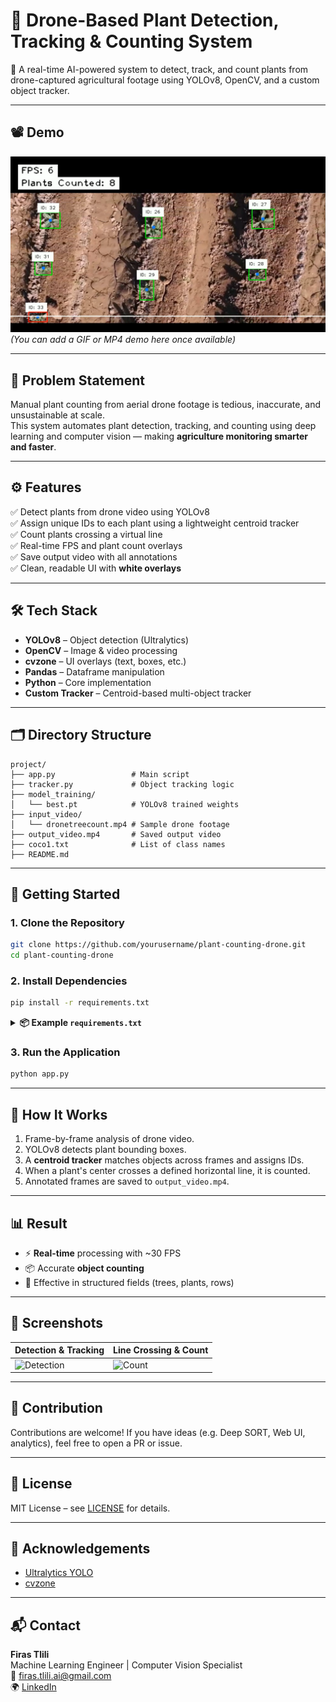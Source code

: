 
# 🌱 Drone-Based Plant Detection, Tracking & Counting System

🚁 A real-time AI-powered system to detect, track, and count plants from drone-captured agricultural footage using YOLOv8, OpenCV, and a custom object tracker.

---

## 📽️ Demo

![Demo Screenshot](demo_screenshot.png)  
*(You can add a GIF or MP4 demo here once available)*

---

## 📌 Problem Statement

Manual plant counting from aerial drone footage is tedious, inaccurate, and unsustainable at scale.  
This system automates plant detection, tracking, and counting using deep learning and computer vision — making **agriculture monitoring smarter and faster**.

---

## ⚙️ Features

✅ Detect plants from drone video using YOLOv8  
✅ Assign unique IDs to each plant using a lightweight centroid tracker  
✅ Count plants crossing a virtual line  
✅ Real-time FPS and plant count overlays  
✅ Save output video with all annotations  
✅ Clean, readable UI with **white overlays**

---

## 🛠️ Tech Stack

- **YOLOv8** – Object detection (Ultralytics)
- **OpenCV** – Image & video processing
- **cvzone** – UI overlays (text, boxes, etc.)
- **Pandas** – Dataframe manipulation
- **Python** – Core implementation
- **Custom Tracker** – Centroid-based multi-object tracker

---

## 🗂️ Directory Structure

```
project/
├── app.py                 # Main script
├── tracker.py             # Object tracking logic
├── model_training/
│   └── best.pt            # YOLOv8 trained weights
├── input_video/
│   └── dronetreecount.mp4 # Sample drone footage
├── output_video.mp4       # Saved output video
├── coco1.txt              # List of class names
├── README.md
```

---

## 🚀 Getting Started

### 1. Clone the Repository
```bash
git clone https://github.com/yourusername/plant-counting-drone.git
cd plant-counting-drone
```

### 2. Install Dependencies
```bash
pip install -r requirements.txt
```

<details>
<summary><strong>📦 Example <code>requirements.txt</code></strong></summary>

```
ultralytics
opencv-python
cvzone
pandas
numpy
```
</details>

### 3. Run the Application
```bash
python app.py
```

---

## 🧠 How It Works

1. Frame-by-frame analysis of drone video.
2. YOLOv8 detects plant bounding boxes.
3. A **centroid tracker** matches objects across frames and assigns IDs.
4. When a plant's center crosses a defined horizontal line, it is counted.
5. Annotated frames are saved to `output_video.mp4`.

---

## 📊 Result

- ⚡ **Real-time** processing with ~30 FPS
- 📦 Accurate **object counting**
- 🎯 Effective in structured fields (trees, plants, rows)

---

## 📸 Screenshots

| Detection & Tracking | Line Crossing & Count |
|----------------------|-----------------------|
| ![Detection](assets/detection.jpg) | ![Count](assets/counting.jpg) |

---

## 🤝 Contribution

Contributions are welcome! If you have ideas (e.g. Deep SORT, Web UI, analytics), feel free to open a PR or issue.

---

## 📄 License

MIT License – see [LICENSE](LICENSE) for details.

---

## 👋 Acknowledgements

- [Ultralytics YOLO](https://github.com/ultralytics/ultralytics)
- [cvzone](https://github.com/cvzone/cvzone)

---

## 📬 Contact

**Firas Tlili**  
Machine Learning Engineer | Computer Vision Specialist  
📧 firas.tlili.ai@gmail.com  
🌍 [LinkedIn](https://www.linkedin.com/in/firas-tlili)
